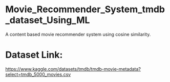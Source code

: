 # Movie_Recommender_System_tmdb_dataset_Using_ML
A content based movie recommender system using cosine similarity.

# Dataset Link: 

https://www.kaggle.com/datasets/tmdb/tmdb-movie-metadata?select=tmdb_5000_movies.csv
